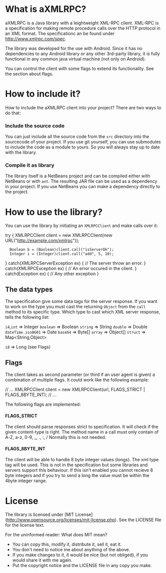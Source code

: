 What is aXMLRPC?
================

aXMLRPC is a Java library with a leightweight XML-RPC client. XML-RPC is
a specification for making remote procedure calls over the HTTP protocol
in an XML format. The specificationc an be found under http://www.xmlrpc.com/spec.

The library was developed for the use with Android. Since it has no dependencies to 
any Android library or any other 3rd-party library, it is fully functional in any
common java virtual machine (not only on Android).

You can control the client with some flags to extend its functionality. See the section
about flags.

How to include it?
==================

How to include the aXMLRPC client into your project?
There are two ways to do that:

### Include the source code

You can just include all the source code from the `src` directory into the sourcecode
of your project. If you use git yourself, you can use submodules to include the code 
as a module to yours. So you will always stay up to date with the library.

### Compile it as library

The library itself is a NetBeans project and can be compiled either with NetBeans or
with `ant`. The resulting JAR file can be used as a dependency in your project. If you
use NetBeans you can make a dependency directly to the project.

How to use the library?
=======================

You can use the library by initiating an `XMLRPCClient` and make calls over it:

   try {
      XMLRPCClient client = new XMLRPCClient(new URL("http://example.com/xmlrpc"));
	
      Boolean b = (Boolean)client.call("isServerOk");
      Integer i = (Integer)client.call("add", 5, 10);

   } catch(XMLRPCServerException ex) {
      // The server throw an error.
   } catch(XMLRPCException ex) {
      // An error occured in the client.
   } catch(Exception ex) {
      // Any other exception
   }

The data types
--------------

The specification give some data tags for the server response. If you want to work on the
type you must cast the returning `Object` from the `call` method to its specific type.
Which type to cast which XML server response, tells the following list:

`i4`,`int`	=> Integer
`boolean`	=> Boolean
`string`	=> String
`double`	=> Double
`dateTime.iso8601`	=> Date
`base64`	=> Byte[]
`array`		=> Object[]
`struct`	=> Map<String,Object>

`i8`		=> Long (see Flags)


Flags
-----

The client takes as second parameter (or third if an user agent is given) 
a combination of multiple flags. It could work like the following example:

   // ...
   XMLRPCClient client = new XMLRPCClient(url, FLAGS_STRICT | FLAGS_8BYTE_INT);
   // ...

The following flags are implemented:


#### FLAGS_STRICT

The client should parse responses strict to specification.
It will check if the given content-type is right.
The method name in a call must only contain of A-Z, a-z, 0-9, _, ., :, /
Normally this is not needed.


#### FLAGS_8BYTE_INT

The client will be able to handle 8 byte integer values (longs).
The xml type tag <i8> will be used. This is not in the specification
but some libraries and servers support this behaviour.
If this isn't enabled you cannot recieve 8 byte integers and if you try to
send a long the value must be within the 4byte integer range.

License
=======

The library is licensed under [MIT License] (http://www.opensource.org/licenses/mit-license.php).
See the LICENSE file for the license text. 

For the uninformed reader: What does MIT mean?

- You can copy this, modify it, distribute it, sell it, eat it.
- You don't need to notice me about anything of the above.
- If you make changes to it, it would be nice (but not obliged), if you would share it with me again.
- Put the copyright notice and the LICENSE file in any copy you make.
